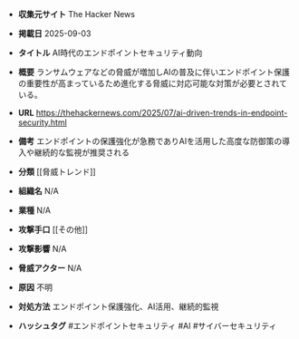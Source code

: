 - **収集元サイト**
The Hacker News

- **掲載日**
2025-09-03

- **タイトル**
AI時代のエンドポイントセキュリティ動向

- **概要**
ランサムウェアなどの脅威が増加しAIの普及に伴いエンドポイント保護の重要性が高まっているため進化する脅威に対応可能な対策が必要とされている。

- **URL**
https://thehackernews.com/2025/07/ai-driven-trends-in-endpoint-security.html

- **備考**
エンドポイントの保護強化が急務でありAIを活用した高度な防御策の導入や継続的な監視が推奨される

- **分類**
[[脅威トレンド]]

- **組織名**
N/A

- **業種**
N/A

- **攻撃手口**
[[その他]]

- **攻撃影響**
N/A

- **脅威アクター**
N/A

- **原因**
不明

- **対処方法**
エンドポイント保護強化、AI活用、継続的監視

- **ハッシュタグ**
#エンドポイントセキュリティ #AI #サイバーセキュリティ
